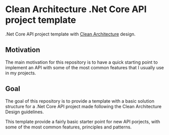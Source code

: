 # Clean Architecture .Net Core API project template
.Net Core API project template with [Clean Architecture](https://blog.cleancoder.com/uncle-bob/2012/08/13/the-clean-architecture.html) design.

## Motivation
The main motivation for this repository is to have a quick starting point to implement an API with some of the most common features that I usually use in my projects.

## Goal
The goal of this repository is to provide a template with a basic solution structure for a .Net Core API project made following the Clean Architecture Design guidelines.

This template provide a fairly basic starter point for new API porjects, with some of the most common features, principles and patterns. 